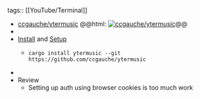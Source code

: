 tags:: [[YouTube/Terminal]]

- [ccgauche/ytermusic](https://github.com/ccgauche/ytermusic)
  @@html: <a href="https://github.com/ccgauche/ytermusic/"><img src="https://github-readme-stats-astronomer.vercel.app/api/pin/?username=ccgauche&repo=ytermusic&theme=tokyonight" alt="ccgauche/ytermusic"/></a>@@
-
- [Install](https://github.com/ccgauche/ytermusic#install) and [Setup](https://github.com/ccgauche/ytermusic#setup)
	- ```shell
	  cargo install ytermusic --git https://github.com/ccgauche/ytermusic
	  ```
-
- Review
	- Setting up auth using browser cookies is too much work